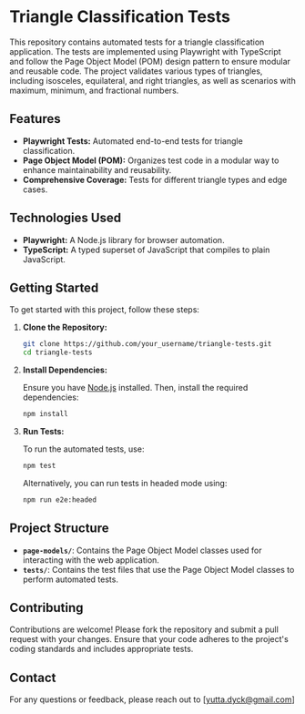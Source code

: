 # Triangle Classification Tests

This repository contains automated tests for a triangle classification application. The tests are implemented using Playwright with TypeScript and follow the Page Object Model (POM) design pattern to ensure modular and reusable code. The project validates various types of triangles, including isosceles, equilateral, and right triangles, as well as scenarios with maximum, minimum, and fractional numbers.

## Features

- **Playwright Tests:** Automated end-to-end tests for triangle classification.
- **Page Object Model (POM):** Organizes test code in a modular way to enhance maintainability and reusability.
- **Comprehensive Coverage:** Tests for different triangle types and edge cases.

## Technologies Used

- **Playwright:** A Node.js library for browser automation.
- **TypeScript:** A typed superset of JavaScript that compiles to plain JavaScript.

## Getting Started

To get started with this project, follow these steps:

1. **Clone the Repository:**

   ```bash
   git clone https://github.com/your_username/triangle-tests.git
   cd triangle-tests
   ```

2. **Install Dependencies:**

   Ensure you have [Node.js](https://nodejs.org/) installed. Then, install the required dependencies:

   ```bash
   npm install
   ```

3. **Run Tests:**

   To run the automated tests, use:

   ```bash
   npm test
   ```

   Alternatively, you can run tests in headed mode using:

   ```bash
   npm run e2e:headed
   ```

## Project Structure

- **`page-models/`**: Contains the Page Object Model classes used for interacting with the web application.
- **`tests/`**: Contains the test files that use the Page Object Model classes to perform automated tests.

## Contributing

Contributions are welcome! Please fork the repository and submit a pull request with your changes. Ensure that your code adheres to the project's coding standards and includes appropriate tests.

## Contact

For any questions or feedback, please reach out to [yutta.dyck@gmail.com]
